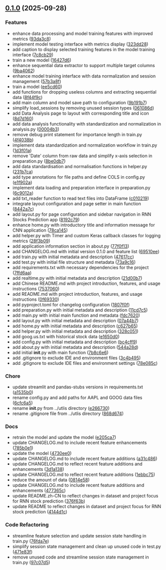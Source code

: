 <!-- insertion marker -->
<a name="0.1.0"></a>

## [0.1.0](https://github.com///compare/e8a4b617d1d506c3e46cd42046a738f9d4995db8...0.1.0) (2025-09-28)

### Features

- enhance data processing and model training features with improved metrics ([93da3c8](https://github.com///commit/93da3c8385f1ce6b30a59f446fc4018c015ec82b))
- implement model testing interface with metrics display ([323dd28](https://github.com///commit/323dd28a89e4c559d9ffa0702107b48df263267b))
- add caption to display selected training features in the model training interface ([7c8cb29](https://github.com///commit/7c8cb29f5dcd05dc82b367e13fa9885f4236c096))
- train a new model ([16427d6](https://github.com///commit/16427d6587e340a169086b502c9e9d91abb1aaf0))
- enhance sequential data extractor to support multiple target columns ([9ba4062](https://github.com///commit/9ba4062192c1a8e015e751076bf86abd064d3457))
- enhance model training interface with data normalization and session management ([57b3a8f](https://github.com///commit/57b3a8f48173707f8d8a8d7196fe3cda346a8d8b))
- train a model ([ee5cd60](https://github.com///commit/ee5cd60c93d8838943e97c647ece27661b0e8e6f))
- add functions for dropping useless columns and extracting sequential data ([8f44f9c](https://github.com///commit/8f44f9cc065e6ee2f2fe8d00dc6b5a99724cf526))
- add main column and model save path to configuration ([9b191b7](https://github.com///commit/9b191b7f4eec3672649d2609aa94f5111eeb98c8))
- simplify load_sessions by removing unused session types ([061086d](https://github.com///commit/061086d353dae3e7a7f8644908e8b55cbe884144))
- add Data Analysis page to layout with corresponding title and icon ([8d7d160](https://github.com///commit/8d7d1603f96511cdb1515143c1903ffb991fd075))
- add data analysis functionality with standardization and normalization in analysis.py ([00004b3](https://github.com///commit/00004b34a1377d6e243f22e6c34170ac6232ac43))
- remove debug print statement for importance length in train.py ([4f4038b](https://github.com///commit/4f4038b7f4e9212debab74d06d0a5480921f0e7f))
- implement data standardization and normalization workflow in train.py ([1d3f01a](https://github.com///commit/1d3f01aa6fffbd7b920358c01bb52dc10e466678))
- remove 'Date' column from raw data and simplify x-axis selection in preparation.py ([8be0db7](https://github.com///commit/8be0db7289a97792384543ce8cc7648432b2fa33))
- add data standardisation and normalisation functions in helper.py ([231b7ca](https://github.com///commit/231b7ca93d6c5c275044b5610c864b9871ebf599))
- add type annotations for file paths and define COLS in config.py ([e1f902a](https://github.com///commit/e1f902af31f038ff2740003a245ec6553391d980))
- implement data loading and preparation interface in preparation.py ([6c9012a](https://github.com///commit/6c9012aeca8ebeb686a05352d05b000b5e5a6867))
- add txt_reader function to read text files into DataFrame ([c010219](https://github.com///commit/c010219a638a47fb89dafb452a63662ed9cfc391))
- integrate layout configuration and page setter in main function ([8442a7c](https://github.com///commit/8442a7c9b130e86790c0af059350b565955383cf))
- add layout.py for page configuration and sidebar navigation in RNN Stocks Prediction app ([8192c79](https://github.com///commit/8192c790668f7ced7cd7f9833393433870ea9eec))
- enhance home.py with introductory title and information message for CNN application ([78ca145](https://github.com///commit/78ca145433a0bae2f9830cb130c27243924e7420))
- add helper.py with Timer and custom Keras callback classes for logging metrics ([28f3b09](https://github.com///commit/28f3b090d3b83bab6545210da65a6988623c37aa))
- add application information section in about.py ([77f0f13](https://github.com///commit/77f0f137c25aacc197b390696461d2b6d5be0247))
- add CHANGELOG.md with initial version 0.1.0 and feature list ([69510ee](https://github.com///commit/69510ee832df105c6c08eb2e4acef520bca61bad))
- add train.py with initial metadata and description ([47617cc](https://github.com///commit/47617cc6cca0ee3bc797604ba03dfe6b0ad7fb03))
- add test.py with initial file structure and metadata ([73a9c16](https://github.com///commit/73a9c164a08bf824bb88b8057c3f03830aacb0bc))
- add requirements.txt with necessary dependencies for the project ([7ffd6aa](https://github.com///commit/7ffd6aa17c361d1ce1b72279b3cc356fc979cca3))
- add realtime.py with initial metadata and description ([21d00b7](https://github.com///commit/21d00b7b158110107c6d2dfaceb36f499faaf6c4))
- add Chinese README.md with project introduction, features, and usage instructions ([7537060](https://github.com///commit/7537060de47d50474a9b76506555349ef3e19025))
- add README.md with project introduction, features, and usage instructions ([0f69330](https://github.com///commit/0f69330e82194f48fa2b31de8bd3d4008eeb6499))
- add pyproject.toml for changelog configuration ([1807f0f](https://github.com///commit/1807f0f2a12827ed7ed508622b7d4457e6c762b9))
- add preparation.py with initial metadata and description ([11cd7c5](https://github.com///commit/11cd7c584a5bb6c9d66d3fe593891fa4c922440b))
- add main.py with initial main function and metadata ([fdc7620](https://github.com///commit/fdc762007593c193b073bc97857d1f3c5037cf81))
- add layout.py with initial metadata and description ([07a44b7](https://github.com///commit/07a44b77053a5d46b5910f95d3e76462d7f3f16b))
- add home.py with initial metadata and description ([c627b65](https://github.com///commit/c627b65397eae76baead30cc882aff2d40aae800))
- add helper.py with initial metadata and description ([328c051](https://github.com///commit/328c0519c4be365925b257959ace31e75cd95a6d))
- add goog.us.txt with historical stock data ([e1650d0](https://github.com///commit/e1650d0ede68f0da663482b749685eee4a4a8537))
- add config.py with initial metadata and description ([bc4cff9](https://github.com///commit/bc4cff93aa337a2eb2f66f5d3f782acea8dc81c6))
- add about.py with initial metadata and description ([544a28d](https://github.com///commit/544a28d3dd91fdc46cfefac4be917b95ca2d1bce))
- add initial __init__.py with main function ([7b8c6e6](https://github.com///commit/7b8c6e642eccfb1becaba764401e0289a9b8dc71))
- add .gitignore to exclude IDE and environment files ([3c4b495](https://github.com///commit/3c4b495ab4a6153cec939a8234713585f3ff80a6))
- add .gitignore to exclude IDE files and environment settings ([78e085c](https://github.com///commit/78e085c4774a875ac51b5ccd9470327ea3f9cb17))

### Chore

- update streamlit and pandas-stubs versions in requirements.txt ([a1535b0](https://github.com///commit/a1535b01166dfc1cf32289885266070457cb7be6))
- rename config.py and add paths for AAPL and GOOG data files ([6cfc6a5](https://github.com///commit/6cfc6a5017e782867469fc3106342e460ffab040))
- rename __init__.py from ../utlis directory ([e266730](https://github.com///commit/e26673056c08b232a56c23d2acf953732f620c88))
- rename .gitignore file from ../utlis directory ([868d674](https://github.com///commit/868d674f3726be43f08dce37d9fc22e59c41a945))

### Docs

- retrain the model and update the model ([e205ca7](https://github.com///commit/e205ca7b146ba4e0f87cd5fcb48b61cc7d5a0287))
- update CHANGELOG.md to include recent feature enhancements ([785b0e1](https://github.com///commit/785b0e1181b647e8a13230f8f8824517b1695b76))
- update the model ([4730ee0](https://github.com///commit/4730ee04d6e52c1e0b14ade41da7d424408c48c8))
- update CHANGELOG.md to include recent feature additions ([a31c486](https://github.com///commit/a31c486f7b510f1265f4890a76359242ae3747ee))
- update CHANGELOG.md to reflect recent feature additions and enhancements ([3d1a138](https://github.com///commit/3d1a1386e10614972c5980acda9c7e5f2142916a))
- update CHANGELOG.md to reflect recent feature additions ([1ebbc75](https://github.com///commit/1ebbc758aed2da089c404324e7147f3671809360))
- reduce the amount of data ([0814e58](https://github.com///commit/0814e58ce9c7fd4b312e4c52fcc95164f0351893))
- update CHANGELOG.md to include recent feature additions and enhancements ([477365c](https://github.com///commit/477365cbc57a43124ed8c18f0f474935bee73c41))
- update README.zh-CN to reflect changes in dataset and project focus for RNN stock prediction ([376f63b](https://github.com///commit/376f63bf267536d42cad0eb1916c89040bf642c9))
- update README to reflect changes in dataset and project focus for RNN stock prediction ([4144d1c](https://github.com///commit/4144d1c1880090c428f8b75092baa8ca16e9077e))

### Code Refactoring

- streamline feature selection and update session state handling in train.py ([76fda7e](https://github.com///commit/76fda7e137607e84c47a3faaaeabe1a5a324181f))
- simplify session state management and clean up unused code in test.py ([471e83f](https://github.com///commit/471e83f148b1dc997058fc0e48000f9ca537daa7))
- remove unused code and streamline session state management in train.py ([97c07d5](https://github.com///commit/97c07d5a4f7cd2119b0a3d9f4d85206b9e016f2d))

